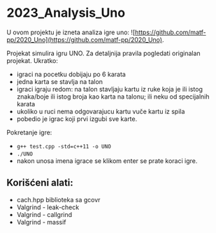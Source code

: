 # 2023_Analysis_Uno

U ovom projektu je izneta analiza igre uno: ![https://github.com/matf-pp/2020_Uno](https://github.com/matf-pp/2020_Uno).

Projekat simulira igru UNO. Za detaljnija pravila pogledati originalan projekat. Ukratko:
- igraci na pocetku dobijaju po 6 karata
- jedna karta se stavlja na talon
- igraci igraju redom: na talon stavljaju kartu iz ruke koja je ili istog znaka/boje ili istog broja kao karta na talonu; ili neku od specijalnih karata
- ukoliko u ruci nema odgovarajucu kartu vuče kartu iz spila
- pobedio je igrac koji prvi izgubi sve karte.

Pokretanje igre:
- `g++ test.cpp -std=c++11 -o UNO`
- `./UNO`
- nakon unosa imena igrace se klikom enter se prate koraci igre.

## Korišćeni alati:
- cach.hpp biblioteka sa gcovr
- Valgrind - leak-check
- Valgrind - callgrind
- Valgrind - massif

